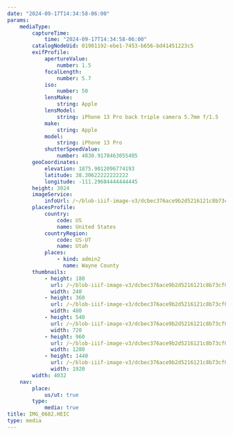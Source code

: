 ```yaml
---
date: "2024-09-17T14:34:58-06:00"
params:
    mediaType:
        captureTime:
            time: "2024-09-17T14:34:58-06:00"
        catalogNodeUid: 01981192-ebe1-7453-b656-bd41451223c5
        exifProfile:
            apertureValue:
                number: 1.5
            focalLength:
                number: 5.7
            iso:
                number: 50
            lensMake:
                string: Apple
            lensModel:
                string: iPhone 13 Pro back triple camera 5.7mm f/1.5
            make:
                string: Apple
            model:
                string: iPhone 13 Pro
            shutterSpeedValue:
                number: 4830.9178463055405
        geoCoordinates:
            elevation: 1875.9012096774193
            latitude: 38.30622222222222
            longitude: -111.29604444444445
        height: 3024
        imageService:
            infoUrl: /~/blob-iiif-image-v3/dcbec376ace9b2d5216121c8b73cf03e9d6618ce6600931dbe579fe5d5ac1ac2/info.json
        placesProfile:
            country:
                code: US
                name: United States
            countryRegion:
                code: US-UT
                name: Utah
            places:
                - kind: admin2
                  name: Wayne County
        thumbnails:
            - height: 180
              url: /~/blob-iiif-image-v3/dcbec376ace9b2d5216121c8b73cf03e9d6618ce6600931dbe579fe5d5ac1ac2/full/240%2C180/0/default.jpg
              width: 240
            - height: 360
              url: /~/blob-iiif-image-v3/dcbec376ace9b2d5216121c8b73cf03e9d6618ce6600931dbe579fe5d5ac1ac2/full/480%2C360/0/default.jpg
              width: 480
            - height: 540
              url: /~/blob-iiif-image-v3/dcbec376ace9b2d5216121c8b73cf03e9d6618ce6600931dbe579fe5d5ac1ac2/full/720%2C540/0/default.jpg
              width: 720
            - height: 960
              url: /~/blob-iiif-image-v3/dcbec376ace9b2d5216121c8b73cf03e9d6618ce6600931dbe579fe5d5ac1ac2/full/1280%2C960/0/default.jpg
              width: 1280
            - height: 1440
              url: /~/blob-iiif-image-v3/dcbec376ace9b2d5216121c8b73cf03e9d6618ce6600931dbe579fe5d5ac1ac2/full/1920%2C1440/0/default.jpg
              width: 1920
        width: 4032
    nav:
        place:
            us/ut: true
        type:
            media: true
title: IMG_0682.HEIC
type: media
---
```

